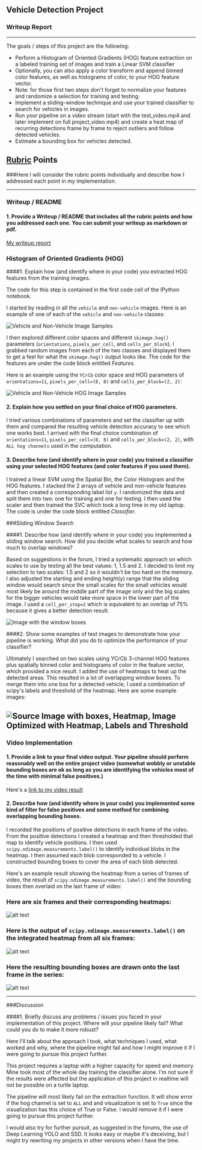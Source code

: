 ## **Vehicle Detection Project**
### Writeup Report
---

The goals / steps of this project are the following:

* Perform a Histogram of Oriented Gradients (HOG) feature extraction on a labeled training set of images and train a Linear SVM classifier
* Optionally, you can also apply a color transform and append binned color features, as well as histograms of color, to your HOG feature vector.
* Note: for those first two steps don't forget to normalize your features and randomize a selection for training and testing.
* Implement a sliding-window technique and use your trained classifier to search for vehicles in images.
* Run your pipeline on a video stream (start with the test_video.mp4 and later implement on full project_video.mp4) and create a heat map of recurring detections frame by frame to reject outliers and follow detected vehicles.
* Estimate a bounding box for vehicles detected.

[//]: # (Image References)
[image1]: ./output_images/car_not_car.png
[image2]: ./output_images/HOG_example.jpg
[image3]: ./output_images/sliding_windows.jpg
[image4]: ./output_images/sliding_window.jpg
[image5]: ./output_images/bboxes_and_heat.png
[image6]: ./output_images/labels_map.png
[image7]: ./output_images/output_bboxes.png
[video1]: ./project_video.mp4

## [Rubric](https://review.udacity.com/#!/rubrics/513/view) Points
###Here I will consider the rubric points individually and describe how I addressed each point in my implementation.

---
### Writeup / README

#### 1. Provide a Writeup / README that includes all the rubric points and how you addressed each one.  You can submit your writeup as markdown or pdf.

[My writeup report](https://github.com/jinglebot/CarND-Vehicle-Detection/blob/master/writeup_report.md)

### Histogram of Oriented Gradients (HOG)

####1. Explain how (and identify where in your code) you extracted HOG features from the training images.

The code for this step is contained in the first code cell of the IPython notebook.

I started by reading in all the `vehicle` and `non-vehicle` images.  Here is an example of one of each of the `vehicle` and `non-vehicle` classes:

![Vehicle and Non-Vehicle Image Samples][image1]

I then explored different color spaces and different `skimage.hog()` parameters (`orientations`, `pixels_per_cell`, and `cells_per_block`).  I grabbed random images from each of the two classes and displayed them to get a feel for what the `skimage.hog()` output looks like. The code for the features are under the code block entitled *Features*.

Here is an example using the `YCrCb` color space and HOG parameters of `orientations=11`, `pixels_per_cell=(8, 8)` and `cells_per_block=(2, 2)`:


![Vehicle and Non-Vehicle HOG Image Samples][image2]

#### 2. Explain how you settled on your final choice of HOG parameters.

I tried various combinations of parameters and set the classifier up with them and compared the resulting vehicle detection accuracy to see which one works best. I arrived with the final choice combination of `orientations=11`, `pixels_per_cell=(8, 8)` and `cells_per_block=(2, 2)`, with `ALL hog channels` used in the computation.

#### 3. Describe how (and identify where in your code) you trained a classifier using your selected HOG features (and color features if you used them).

I trained a linear SVM using the Spatial Bin, the Color Histogram and the HOG features. I stacked the 2 arrays of vehicle and non-vehicle features and then created a corresponding label list `y`. I randomized the data and split them into two: one for training and one for testing. I then used the scaler and then trained the SVC which took a long time in my old laptop. The code is under the code block entitled *Classifier*.

###Sliding Window Search

####1. Describe how (and identify where in your code) you implemented a sliding window search.  How did you decide what scales to search and how much to overlap windows?

Based on suggestions in the forum, I tried a systematic approach on which scales to use by testing all the best values: 1, 1.5 and 2. I decided to limit my selection to two scales: 1.5 and 2 so it wouldn't be too hard on the memory. I also adjusted the starting and ending height(y) range that the sliding window would search since the small scales for the small vehicles would most likely be around the middle part of the image only and the big scales for the bigger vehicles would take more space in the lower part of the image. I used a `cell_per_step=2` which is equivalent to an overlap of 75% because it gives a better detection result.

![Image with the window boxes][image3]

####2. Show some examples of test images to demonstrate how your pipeline is working.  What did you do to optimize the performance of your classifier?

Ultimately I searched on two scales using YCrCb 3-channel HOG features plus spatially binned color and histograms of color in the feature vector, which provided a nice result.  I added the use of heatmaps to heat up the detected areas. This resulted in a lot of overlapping window boxes. To merge them into one box for a detected vehicle, I used a combination of scipy's labels and threshold of the heatmap. Here are some example images:

![Source Image with boxes, Heatmap, Image Optimized with Heatmap, Labels and Threshold][image4]
---

### Video Implementation

#### 1. Provide a link to your final video output.  Your pipeline should perform reasonably well on the entire project video (somewhat wobbly or unstable bounding boxes are ok as long as you are identifying the vehicles most of the time with minimal false positives.)

Here's a [link to my video result](./project_video_output.mp4)


#### 2. Describe how (and identify where in your code) you implemented some kind of filter for false positives and some method for combining overlapping bounding boxes.

I recorded the positions of positive detections in each frame of the video.  From the positive detections I created a heatmap and then thresholded that map to identify vehicle positions.  I then used `scipy.ndimage.measurements.label()` to identify individual blobs in the heatmap.  I then assumed each blob corresponded to a vehicle.  I constructed bounding boxes to cover the area of each blob detected.

Here's an example result showing the heatmap from a series of frames of video, the result of `scipy.ndimage.measurements.label()` and the bounding boxes then overlaid on the last frame of video:

### Here are six frames and their corresponding heatmaps:

![alt text][image5]

### Here is the output of `scipy.ndimage.measurements.label()` on the integrated heatmap from all six frames:
![alt text][image6]

### Here the resulting bounding boxes are drawn onto the last frame in the series:
![alt text][image7]



---

###Discussion

####1. Briefly discuss any problems / issues you faced in your implementation of this project.  Where will your pipeline likely fail?  What could you do to make it more robust?

Here I'll talk about the approach I took, what techniques I used, what worked and why, where the pipeline might fail and how I might improve it if I were going to pursue this project further.

This project requires a laptop with a higher capacity for speed and memory. Mine took most of the whole day training the classifier alone. I'm not sure if the results were affected but the application of this project in realtime will not be possible on a turtle laptop.

The pipeline will most likely fail on the extraction function. It will show error if the hog channel is set to `ALL` and and visualization is set to `True` since the visualization has this choice of True or False. I would remove it if I were going to pursue this project further.

I would also try for further pursuit, as suggested in the forums, the use of Deep Learning YOLO and SSD. It looks easy or maybe it's deceiving, but I might try rewriting my projects in other versions when I have the time.